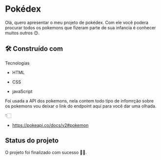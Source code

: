 
# Pokédex 

Olá, quero apresentar o meu projeto de pokédex. Com ele você podera procurar todos os pokemons que fizeram parte de sua infancia é conhecer muitos outros 😊.
## 🛠️ Construído com

Tecnologias

- HTML

- CSS

- javaScript

Foi usada a API dos pokemons, nela contem todo tipo de infomrção sobre os pokemons vou deixar o link do endpoint aqui para você dar uma olhada.

👇🏻 
 
- https://pokeapi.co/docs/v2#pokemon
## Status do projeto

O projeto foi finalizado com sucesso 🎊🎉.